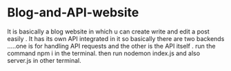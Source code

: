 # Blog-and-API-website
It is basically a blog website in which u can create write and edit a post easily . It has its own API integrated in it so basically there are two backends .....one is for handling API requests and the other is the API itself .
run the command npm i in the terminal.
then run nodemon index.js
and also server.js in other terminal.
